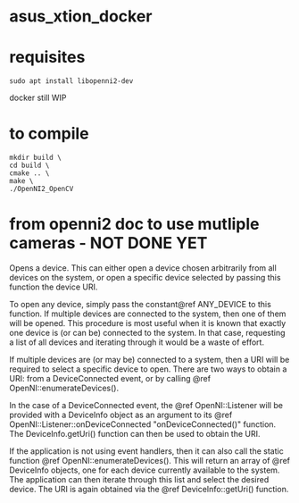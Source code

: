 # asus_xtion_docker

# requisites

    sudo apt install libopenni2-dev

docker still WIP

# to compile

    mkdir build \
    cd build \
    cmake .. \
    make \
    ./OpenNI2_OpenCV


# from openni2 doc to use mutliple cameras - NOT DONE YET

Opens a device.  This can either open a device chosen arbitrarily from all devices
on the system, or open a specific device selected by passing this function the device URI.

To open any device, simply pass the constant@ref ANY_DEVICE to this function.  If multiple
devices are connected to the system, then one of them will be opened.  This procedure is most
useful when it is known that exactly one device is (or can be) connected to the system.  In that case,
requesting a list of all devices and iterating through it would be a waste of effort.

If multiple devices are (or may be) connected to a system, then a URI will be required to select
a specific device to open.  There are two ways to obtain a URI: from a DeviceConnected event, or
by calling @ref OpenNI::enumerateDevices().

In the case of a DeviceConnected event, the @ref OpenNI::Listener will be provided with a DeviceInfo object
as an argument to its @ref OpenNI::Listener::onDeviceConnected "onDeviceConnected()" function.  
The DeviceInfo.getUri() function can then be used to obtain the URI.

If the application is not using event handlers, then it can also call the static function
@ref OpenNI::enumerateDevices().  This will return an array of @ref DeviceInfo objects, one for each device
currently available to the system.  The application can then iterate through this list and
select the desired device.  The URI is again obtained via the @ref DeviceInfo::getUri() function.